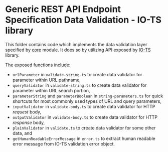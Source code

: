 # Generic REST API Endpoint Specification Data Validation - IO-TS library
This folder contains code which implements the data validation layer specified by [core](../../core/core) module.
It does so by utilizing API exposed by [IO-TS](https://github.com/gcanti/io-ts) library.

The exposed functions include:
- `urlParameter` in `validate-string.ts` to create data validator for parameter within URL pathname,
- `queryValidator` in `validate-string.ts` to create data validator for parameter within URL search portion,
- `parameterString` and `parameterBoolean` in `string-parameters.ts` for quick shortcuts for most commonly used types of URL and query parameters,
- `inputValidator` in `validate-body.ts` to create data validator for HTTP *request* body,
- `outputValidator` in `validate-body.ts` to create data validator for HTTP *response* body,
- `plainValidator` in `validate.ts` to create data validator for some other data, and
- `getHumanReadableErrorMessage` in `error.ts` to extract human readable error message from IO-TS validation error object.
